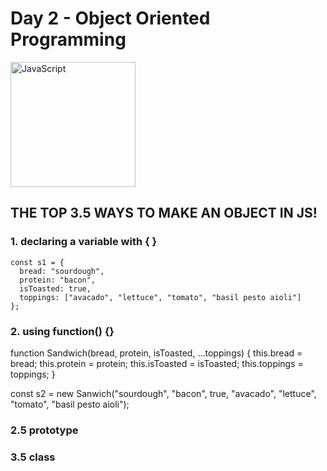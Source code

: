 # Day 2 - Object Oriented Programming

<img src="https://github.com/adion81/mern-lectures/blob/master/assets/js.png" alt="JavaScript" width="200px" />

## THE TOP 3.5 WAYS TO MAKE AN OBJECT IN JS!

### 1. declaring a variable with { }

```
const s1 = {
  bread: "sourdough",
  protein: "bacon",
  isToasted: true,
  toppings: ["avacado", "lettuce", "tomato", "basil pesto aioli"]
};
```

### 2. using function() {}

function Sandwich(bread, protein, isToasted, ...toppings) {
  this.bread = bread;
  this.protein = protein;
  this.isToasted = isToasted;
  this.toppings = toppings;
}

const s2 = new Sanwich("sourdough", "bacon", true, "avacado", "lettuce", "tomato", "basil pesto aioli");

### 2.5 prototype

### 3.5 class
